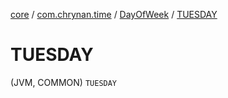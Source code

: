 [core](../../index.md) / [com.chrynan.time](../index.md) / [DayOfWeek](index.md) / [TUESDAY](./-t-u-e-s-d-a-y.md)

# TUESDAY

(JVM, COMMON) `TUESDAY`